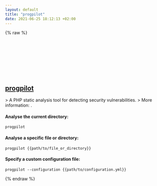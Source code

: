 ```yaml
---
layout: default
title: "progpilot"
date: 2021-06-25 18:12:13 +02:00
---
```

{% raw %}
<h2 id="progpilot">
  <a href="/en/common/progpilot.html">progpilot</a> <a href="#progpilot"><svg class="icon">
    <use href="/assets/images/unicode_sprite.svg#link" />
  </svg></a>
</h2>
> A PHP static analysis tool for detecting security vulnerabilities.
> More information: <https://github.com/designsecurity/progpilot>.

#### Analyse the current directory:
```shell
progpilot
```
#### Analyse a specific file or directory:
```shell
progpilot {{path/to/file_or_directory}}
```
#### Specify a custom configuration file:
```shell
progpilot --configuration {{path/to/configuration.yml}}
```
{% endraw %}